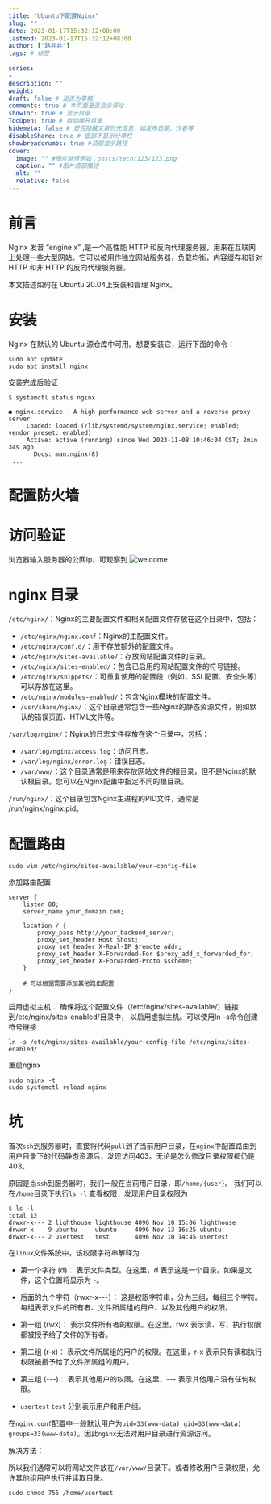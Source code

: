 ```yaml
---
title: "Ubuntu下配置Nginx"
slug: ""
date: 2023-01-17T15:32:12+08:00
lastmod: 2023-01-17T15:32:12+08:00
author: ["路非非"]
tags: # 标签
-
series:
-
description: ""
weight:
draft: false # 是否为草稿
comments: true # 本页面是否显示评论
showToc: true # 显示目录
TocOpen: true # 自动展开目录
hidemeta: false # 是否隐藏文章的元信息，如发布日期、作者等
disableShare: true # 底部不显示分享栏
showbreadcrumbs: true #顶部显示路径
cover:
  image: "" #图片路径例如：posts/tech/123/123.png
  caption: "" #图片底部描述
  alt: ""
  relative: false
---
```

# 前言
Nginx 发音 “engine x” ,是一个高性能 HTTP 和反向代理服务器，用来在互联网上处理一些大型网站。它可以被用作独立网站服务器，负载均衡，内容缓存和针对 HTTP 和非 HTTP 的反向代理服务器。

本文描述如何在 Ubuntu 20.04上安装和管理 Nginx。

# 安装
Nginx 在默认的 Ubuntu 源仓库中可用。想要安装它，运行下面的命令：

```shell
sudo apt update
sudo apt install nginx
```

安装完成后验证
```shell
$ systemctl status nginx
```

```shell
● nginx.service - A high performance web server and a reverse proxy server
     Loaded: loaded (/lib/systemd/system/nginx.service; enabled; vendor preset: enabled)
     Active: active (running) since Wed 2023-11-08 10:46:04 CST; 2min 34s ago
       Docs: man:nginx(8)
 ...
```

# 配置防火墙

# 访问验证
浏览器输入服务器的公网ip，可观察到
![welcome](welcome.png)

# nginx 目录
`/etc/nginx/`：Nginx的主要配置文件和相关配置文件存放在这个目录中，包括：

* `/etc/nginx/nginx.conf`：Nginx的主配置文件。
* `/etc/nginx/conf.d/`：用于存放额外的配置文件。
* `/etc/nginx/sites-available/`：存放网站配置文件的目录。
* `/etc/nginx/sites-enabled/`：包含已启用的网站配置文件的符号链接。
* `/etc/nginx/snippets/`：可重复使用的配置段（例如，SSL配置、安全头等）可以存放在这里。
* `/etc/nginx/modules-enabled/`：包含Nginx模块的配置文件。
* `/usr/share/nginx/`：这个目录通常包含一些Nginx的静态资源文件，例如默认的错误页面、HTML文件等。

`/var/log/nginx/`：Nginx的日志文件存放在这个目录中，包括：

* `/var/log/nginx/access.log`：访问日志。
* `/var/log/nginx/error.log`：错误日志。
* `/var/www/`：这个目录通常是用来存放网站文件的根目录，但不是Nginx的默认根目录。您可以在Nginx配置中指定不同的根目录。

`/run/nginx/`：这个目录包含Nginx主进程的PID文件，通常是 /run/nginx/nginx.pid。

# 配置路由
```shell
sudo vim /etc/nginx/sites-available/your-config-file
```
添加路由配置
```nginx configuration
server {
    listen 80;
    server_name your_domain.com;

    location / {
        proxy_pass http://your_backend_server;
        proxy_set_header Host $host;
        proxy_set_header X-Real-IP $remote_addr;
        proxy_set_header X-Forwarded-For $proxy_add_x_forwarded_for;
        proxy_set_header X-Forwarded-Proto $scheme;
    }

    # 可以根据需要添加其他路由配置
}

```
启用虚拟主机： 确保将这个配置文件（/etc/nginx/sites-available/）链接到/etc/nginx/sites-enabled/目录中，
以启用虚拟主机。可以使用ln -s命令创建符号链接
```shell
ln -s /etc/nginx/sites-available/your-config-file /etc/nginx/sites-enabled/
```
重启nginx
```shell
sudo nginx -t
sudo systemctl reload nginx
```

# 坑
首次`ssh`到服务器时，直接将代码`pull`到了当前用户目录，在`nginx`中配置路由到用户目录下的代码静态资源后，发现访问403。无论是怎么修改目录权限都仍是403。

原因是当`ssh`到服务器时，我们一般在当前用户目录，即`/home/{user}`。 我们可以在`/home`目录下执行`ls -l` 查看权限，发现用户目录权限为
```shell
$ ls -l
total 12
drwxr-x--- 2 lighthouse lighthouse 4096 Nov 10 15:06 lighthouse
drwxr-x--- 9 ubuntu     ubuntu     4096 Nov 13 16:25 ubuntu
drwxr-x--- 2 usertest   test       4096 Nov 10 14:45 usertest
```
在`linux`文件系统中，该权限字符串解释为
* 第一个字符 (d)： 表示文件类型。在这里，d 表示这是一个目录。如果是文件，这个位置将显示为 -。

* 后面的九个字符（rwxr-x---）： 这是权限字符串，分为三组，每组三个字符。每组表示文件的所有者、文件所属组的用户、以及其他用户的权限。

* 第一组 (rwx)： 表示文件所有者的权限。在这里，rwx 表示读、写、执行权限都被授予给了文件的所有者。

* 第二组 (r-x)： 表示文件所属组的用户的权限。在这里，r-x 表示只有读和执行权限被授予给了文件所属组的用户。

* 第三组 (---)： 表示其他用户的权限。在这里，--- 表示其他用户没有任何权限。

* `usertest`   `test` 分别表示用户和用户组。

在`nginx.conf`配置中一般默认用户为`uid=33(www-data) gid=33(www-data) groups=33(www-data)`。因此`nginx`无法对用户目录进行资源访问。

解决方法：

所以我们通常可以将网站文件放在`/var/www/`目录下。或者修改用户目录权限，允许其他组用户执行并读取目录。
```shell
sudo chmod 755 /home/usertest
```


